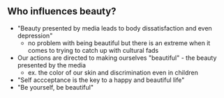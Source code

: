 ## Who influences beauty?
- "Beauty presented by media leads to body dissatisfaction and even depression"
	-  no problem with being beautiful but there is an extreme when it comes to trying to catch up with cultural fads
- Our actions are directed to making ourselves "beautiful" - the beauty presented by the media
	- ex. the color of our skin and discrimination even in children
- "Self accceptance is the key to a happy and beautiful life"
- "Be yourself, be beautiful"

